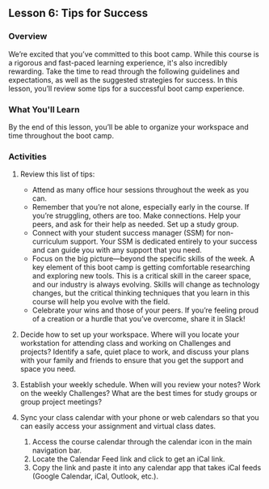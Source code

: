 ## Lesson 6: Tips for Success

### Overview

We’re excited that you’ve committed to this boot camp. While this course is a rigorous and fast-paced learning experience, it's also incredibly rewarding. Take the time to read through the following guidelines and expectations, as well as the suggested strategies for success. In this lesson, you’ll review some tips for a successful boot camp experience.

### What You'll Learn

By the end of this lesson, you’ll be able to organize your workspace and time throughout the boot camp.

### Activities

1. Review this list of tips:
     - Attend as many office hour sessions throughout the week as you can.
     - Remember that you’re not alone, especially early in the course. If you’re struggling, others are too. Make connections. Help your peers, and ask for their help as needed. Set up a study group.
     - Connect with your student success manager (SSM) for non-curriculum support. Your SSM is dedicated entirely to your success and can guide you with any support that you need.
     - Focus on the big picture&mdash;beyond the specific skills of the week. A key element of this boot camp is getting comfortable researching and exploring new tools. This is a critical skill in the career space, and our industry is always evolving. Skills will change as technology changes, but the critical thinking techniques that you learn in this course will help you evolve with the field.
     - Celebrate your wins and those of your peers. If you’re feeling proud of a creation or a hurdle that you’ve overcome, share it in Slack!

2. Decide how to set up your workspace. Where will you locate your workstation for attending class and working on Challenges and projects? Identify a safe, quiet place to work, and discuss your plans with your family and friends to ensure that you get the support and space you need.

3. Establish your weekly schedule. When will you review your notes? Work on the weekly Challenges? What are the best times for study groups or group project meetings? 

4. Sync your class calendar with your phone or web calendars so that you can easily access your assignment and virtual class dates. 
     1. Access the course calendar through the calendar icon in the main navigation bar.
     2. Locate the Calendar Feed link and click to get an iCal link.
     3. Copy the link and paste it into any calendar app that takes iCal feeds (Google Calendar, iCal, Outlook, etc.).